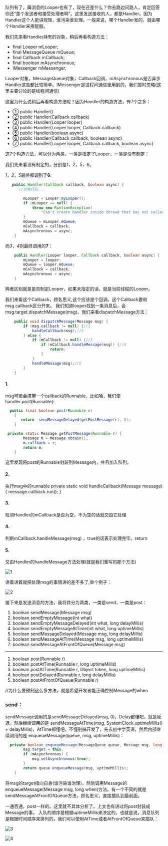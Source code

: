 队列有了，薅消息的Looper也有了，现在还差什么？你去路边问路人，肯定回答你还“差个发送者和接受处理者啊”。这里发送接收的人，都是Handler。因为Handler这个人挺讲规矩，谁污染谁处理。一般来说，哪个Handler发的，就由哪个Handler来擦屁股。


我们先来看Handler持有的对象，稍后再看构造方法：

- final Looper mLooper;
- final MessageQueue mQueue;
- final Callback mCallback;
- final boolean mAsynchronous;
- IMessenger mMessenger;

Looper对象，MessageQueue对象，Callback回调，mAsynchronous是否异步Handler这些都比较简单。IMessenger是进程间通信里用到的，我们暂时忽略(这里主要讨论的是线程间通信)

这里为什么说稍后再看构造方法呢？因为Handler的构造方法，有7个之多：

- ① public Handler()
- ② public Handler(Callback callback)
- ③ public Handler(Looper looper)
- ④ public Handler(Looper looper, Callback callback)
- ⑤ public Handler(boolean async)
- ⑥ public Handler(Callback callback, boolean async)
- ⑦ public Handler(Looper looper, Callback callback, boolean async)

这7个构造方法，可以分为两类，一类是指定了Looper，一类是没有制定：


我们先来看没有制定的，分别是*1*，*2*，*5*，*6*。

*1*，*2*，*5*最终都调到了**6**:

```java
   public Handler(Callback callback, boolean async) {
      //忽略代码...

        mLooper = Looper.myLooper();
        if (mLooper == null) {
            throw new RuntimeException(
                "Can't create handler inside thread that has not called Looper.prepare()");
        }
        mQueue = mLooper.mQueue;
        mCallback = callback;
        mAsynchronous = async;
    }
```    

而*3*，*4*则最终调用的**7**：

```java
    public Handler(Looper looper, Callback callback, boolean async) {
        mLooper = looper;
        mQueue = looper.mQueue;
        mCallback = callback;
        mAsynchronous = async;
    }
```    

两者区别就是是否制定Looper，如果未指定的话，就是当前线程的Looper。


我们来看这个Callback，顾名思义,这个应该是个回调。这个Callback要和msg.callback区分开来。
我们知道looper找到一条消息后，会 msg.target.dispatchMessage(msg)。我们来看dispatchMessage方法：

```java
    public void dispatchMessage(Message msg) {
        if (msg.callback != null) {//1
            handleCallback(msg);//2
        } else {
            if (mCallback != null) {//3
                if (mCallback.handleMessage(msg)) {//4
                    return;
                }
            }
            handleMessage(msg);//5
        }
    }
```

#### 1.

 msg可能会携带一个callback的Runnable，比如哈，我们使handler.post(Runnable):

```java
  public final boolean post(Runnable r)
    {
       return  sendMessageDelayed(getPostMessage(r), 0);
    }
```   

```java 
 private static Message getPostMessage(Runnable r) {
        Message m = Message.obtain();
        m.callback = r;
        return m;
    }
```

这里发现将post的Runnable封装到Message内，并且加入队列。

#### 2.
  执行msg中的runnable
private static void handleCallback(Message message) {
        message.callback.run();
    }

#### 3.
  检测Handler的mCallback是否为空，不为空的话就交由它处理
#### 4.
  判断mCallback.handleMessage(msg) ，true的话表示处理完毕。return
#### 5.
  交由Handler的handleMessage方法处理(就是我们重写的那个方法)


![1](https://github.com/DingoDemon/AndroidNotes/blob/master/LinkPics/Handler_1.png)





讲着讲着就把处理msg的事情讲的差不多了,举个例子：


![2](https://github.com/DingoDemon/AndroidNotes/blob/master/LinkPics/Handler_2.png)

接下来是发送消息的方法，我将其分为两类，一类是send，一类是post：



1. boolean sendMessage(Message msg)
2. boolean sendEmptyMessage(int what)
3. boolean sendEmptyMessageDelayed(int what, long delayMillis)
4. boolean sendEmptyMessageAtTime(int what, long uptimeMillis)
5. boolean sendMessageDelayed(Message msg, long delayMillis)
6. boolean sendMessageAtTime(Message msg, long uptimeMillis)
7. boolean sendMessageAtFrontOfQueue(Message msg)

---

1. boolean post(Runnable r)
2. boolean postAtTime(Runnable r, long uptimeMillis)
3. boolean postAtTime(Runnable r, Object token, long uptimeMillis)
4. boolean postDelayed(Runnable r, long delayMillis)
5. boolean postAtFrontOfQueue(Runnable r)
 
//为什么要预制这么多方法，就是希望开发者能正确控制Message的when


### send：
sendMessage调用的是sendMessageDelayed(msg, 0)，Delay都懂吧，就是延迟。然后继续调用的是
sendMessageAtTime(msg, SystemClock.uptimeMillis() + delayMillis)，AtTime都懂吧，不懂别搞开发了，先去初中学英语，然后内部继续调用的是
enqueueMessage(queue, msg, uptimeMillis)：

```java
  private boolean enqueueMessage(MessageQueue queue, Message msg, long uptimeMillis) {
        msg.target = this;
        if (mAsynchronous) {
            msg.setAsynchronous(true);
        }
        return queue.enqueueMessage(msg, uptimeMillis);
    }
```

将msg的target指向自身(谁污染谁治理)，然后调用Message的enqueueMessage(Message msg, long when)方法。有一个不同的就是sendMessageAtFrontOfQueue方法，顾名思义，直接插队到最前面。

一通百通，post一样的。这里就不具体分析了。上文也有讲过将post封装成Message的事。
入队的顺序是根据uptimeMillis来决定的，也就是说，消息队列是根据时间顺序来排列的，我们可以使用AtTime或者AtFrontOfQueue来插队：





![3](https://github.com/DingoDemon/AndroidNotes/blob/master/LinkPics/Handler_3.png)

![4](https://github.com/DingoDemon/AndroidNotes/blob/master/LinkPics/Handler_4.png)


